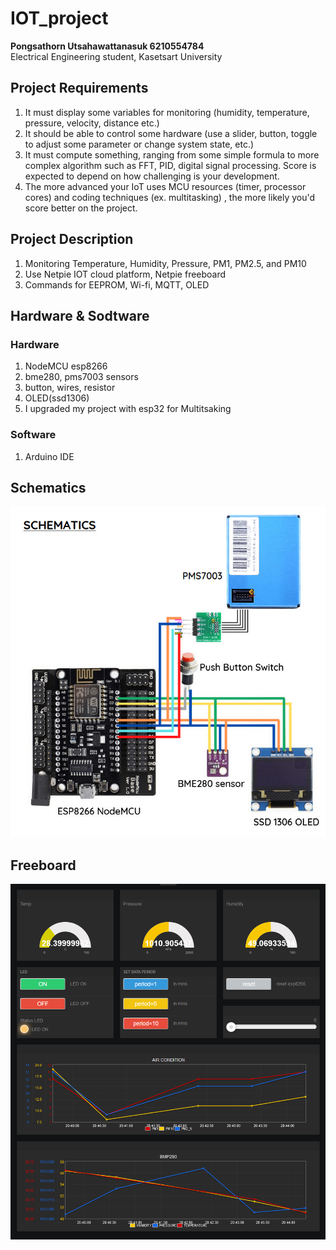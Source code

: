 # IOT_project
<b>Pongsathorn Utsahawattanasuk 6210554784</b>
<br>Electrical Engineering student, Kasetsart University

## Project Requirements
1. It must display some variables for monitoring (humidity, temperature, pressure, velocity, distance etc.)
2. It should be able to control some hardware (use a slider, button, toggle to adjust some parameter or change system state, etc.)
3. It must compute something, ranging from some simple formula  to more complex algorithm such as FFT, PID, digital signal processing. Score is expected to depend on how challenging is your development.
4. The more advanced your IoT uses MCU resources (timer, processor cores) and coding techniques (ex. multitasking) , the more likely you'd score better on the project.

## Project Description
1. Monitoring Temperature, Humidity, Pressure, PM1, PM2.5, and PM10
2. Use Netpie IOT cloud platform, Netpie freeboard
3. Commands for EEPROM, Wi-fi, MQTT, OLED

## Hardware & Sodtware
### Hardware
1. NodeMCU esp8266
2. bme280, pms7003 sensors
3. button, wires, resistor
4. OLED(ssd1306)
5. I upgraded my project with esp32 for Multitsaking
### Software
1. Arduino IDE

## Schematics
![My Image](pics/schematic.jpg)

## Freeboard
![My Image](pics/freeboard_example.png)

